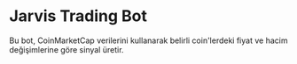 # Jarvis Trading Bot

Bu bot, CoinMarketCap verilerini kullanarak belirli coin'lerdeki fiyat ve hacim değişimlerine göre sinyal üretir.
